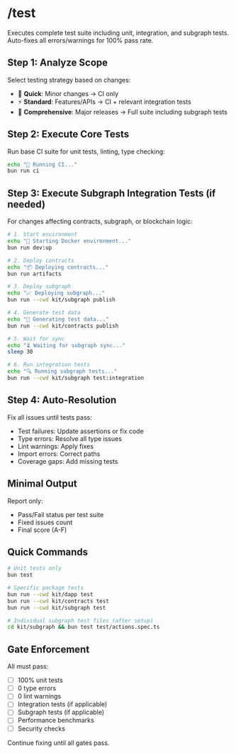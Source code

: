 # /test

Executes complete test suite including unit, integration, and subgraph tests. Auto-fixes all errors/warnings for 100% pass rate.

## Step 1: Analyze Scope

Select testing strategy based on changes:

- 🎯 **Quick**: Minor changes → CI only
- ⚡ **Standard**: Features/APIs → CI + relevant integration tests
- 🚨 **Comprehensive**: Major releases → Full suite including subgraph tests

## Step 2: Execute Core Tests

Run base CI suite for unit tests, linting, type checking:

```bash
echo "🚀 Running CI..."
bun run ci
```

## Step 3: Execute Subgraph Integration Tests (if needed)

For changes affecting contracts, subgraph, or blockchain logic:

```bash
# 1. Start environment
echo "🐳 Starting Docker environment..."
bun run dev:up

# 2. Deploy contracts
echo "📦 Deploying contracts..."
bun run artifacts

# 3. Deploy subgraph
echo "📈 Deploying subgraph..."
bun run --cwd kit/subgraph publish

# 4. Generate test data
echo "🧪 Generating test data..."
bun run --cwd kit/contracts publish

# 5. Wait for sync
echo "⏳ Waiting for subgraph sync..."
sleep 30

# 6. Run integration tests
echo "🔍 Running subgraph tests..."
bun run --cwd kit/subgraph test:integration
```

## Step 4: Auto-Resolution

Fix all issues until tests pass:

- Test failures: Update assertions or fix code
- Type errors: Resolve all type issues
- Lint warnings: Apply fixes
- Import errors: Correct paths
- Coverage gaps: Add missing tests

## Minimal Output

Report only:
- Pass/Fail status per test suite
- Fixed issues count
- Final score (A-F)

## Quick Commands

```bash
# Unit tests only
bun test

# Specific package tests
bun run --cwd kit/dapp test
bun run --cwd kit/contracts test
bun run --cwd kit/subgraph test

# Individual subgraph test files (after setup)
cd kit/subgraph && bun test test/actions.spec.ts
```

## Gate Enforcement

All must pass:
- [ ] 100% unit tests
- [ ] 0 type errors
- [ ] 0 lint warnings
- [ ] Integration tests (if applicable)
- [ ] Subgraph tests (if applicable)
- [ ] Performance benchmarks
- [ ] Security checks

Continue fixing until all gates pass.
